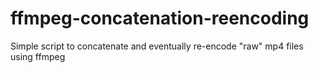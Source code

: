 # ffmpeg-concatenation-reencoding
Simple script to concatenate and eventually re-encode "raw" mp4 files using ffmpeg
